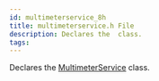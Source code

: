 ```yaml
---
id: multimeterservice_8h
title: multimeterservice.h File
description: Declares the  class.
tags:
---
```

Declares the [MultimeterService](classMultimeterService) class.
